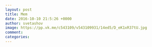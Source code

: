 ```yaml
--- 
layout: post 
title: Mem 
date: 2016-10-10 21:5:26 +0000 
author: svetashov 
image: https://pp.vk.me/c543109/v543109931/14ed5/D_eK1xR37tU.jpg
comment: 
categories: 
---
```

